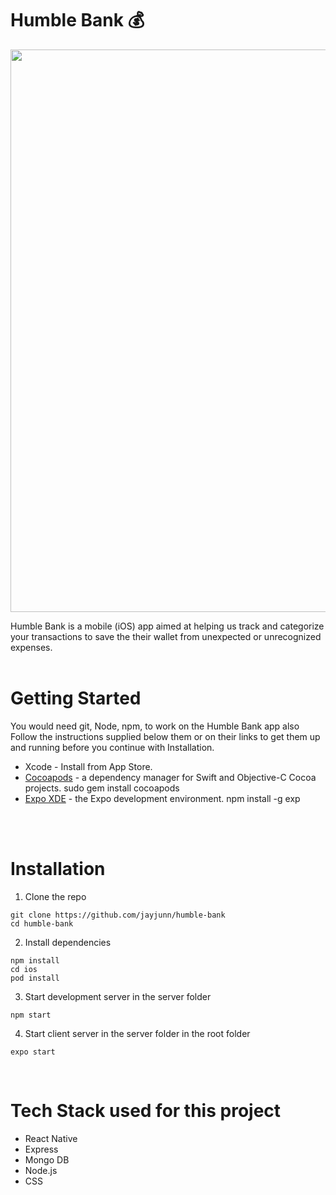 <!-- Heading -->

# Humble Bank 💰

<img src='https://user-images.githubusercontent.com/62832553/138558574-1cfa4497-140f-49bd-8207-f379fcab9773.png' width='900'>

Humble Bank is a mobile (iOS) app aimed at helping us track and categorize your transactions to save the their wallet from unexpected or unrecognized expenses.
<br>
<br>

# Getting Started

You would need git, Node, npm, to work on the Humble Bank app
also Follow the instructions supplied below them or on their links to get them up and running before you continue with Installation.

- Xcode - Install from App Store.
- [Cocoapods](https://cocoapods.org/) - a dependency manager for Swift and Objective-C Cocoa projects. sudo gem install cocoapods
- [Expo XDE](https://expo.dev/) - the Expo development environment. npm install -g exp

<br>
<br>

# Installation

1. Clone the repo

```
git clone https://github.com/jayjunn/humble-bank
cd humble-bank
```

2. Install dependencies

```
npm install
cd ios
pod install
```

3. Start development server in the server folder

```
npm start
```

4. Start client server in the server folder in the root folder

```
expo start
```

<br>

# Tech Stack used for this project

- React Native
- Express
- Mongo DB
- Node.js
- CSS
